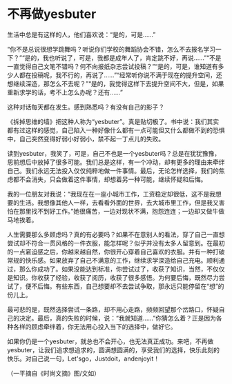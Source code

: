 # 不再做yesbuter

生活中总是有这样的人，他们喜欢说：“是的，可是……”

“你不是总说很想学跳舞吗？听说你们学校的舞蹈协会不错，怎么不去报名学习一下？”“是的，我也听说了，可是，我都是成年人了，肯定跳不好，再说……”“不是一直觉得自己文笔不错吗？何不向报纸杂志尝试投稿？”“是的，可是，谁知道有多少人都在投稿呢，我不行的，再说了……”“经常听你说不满于现在的提升空间，还想继续深造，那怎么不去呢？”“是的，我觉得这样下去提升空间不大，但是，如果重新求学的话，考不上怎么办呢？还有……”

这种对话每天都在发生。感到熟悉吗？有没有自己的影子？

《拆掉思维的墙》把这种人称为“yesbuter”。真是贴切极了。书中说：我们其实都有过这样的感觉，自己陷入一种好像什么都有一点可能但又什么都做不到的恐惧中，自己突然变得好弱小好弱小，禁不起一丁点儿的失败。

读到yesbuter，我笑了，可是，自己不也是一个yesbuter吗？总是在犹犹豫豫，思前想后中放掉了很多可能。我们总是这样，有一个冲动，却有更多的理由来牵绊自己。我们永远无法投入仅仅纯粹地做一件事情。最后，无论怎样选择，我们的焦虑都不会消失，只会做着这件事情，却想着另一种可能，继续怀疑和后悔。

我的一位朋友对我说：“我现在在一座小城市工作，工资稳定却很低，这不是我想要的生活。我想像其他人一样，去看看外面的世界，去大城市里工作，但是我又害怕在那里找不到好工作。”她很痛苦，一边对现状不满，抱怨连连；一边却又做牛做马地挨着。

人生需要那么多顾虑吗？真的有必要吗？如果不在意别人的看法，穿了自己一直想尝试却不符合一贯风格的一件衣服，能怎样呢？似乎并没有太多人留意到。在最初的一点窘迫感之后，你越来越自然，你很开心穿着自己喜欢的衣服。并有一种打破常规的快乐感。如果放弃了自己不满意的工作，继续求学深造给自己充电。顺利通过，那么你成功了。如果没能达到标准，你尝试过了，收获了知识，当然，不仅仅是知识。你收获了经验，收获了阅历，收获了很多感悟。为何要后悔，既然尽力尝试了，便不后悔。有些东西，自己想要却不去尝试争取，那永远只能停留在“想”的份儿上。

最可悲的是，既然选择尝试一条路，却不用心走路，频频回望那个岔路口，怀疑自己的决定。最后，真的失败的时候，说：“我就知道……”你猜怎么着？正是因为各种各样的顾虑牵绊着，你无法用心投入当下的选择中，做好它。

如果你仍是一个yesbuter，就总也不会开心，也无法真正成功。来吧，不再做yesbuter，让我们追求想追求的，圆满想圆满的，享受我们的选择，快乐此刻的快乐。对自己说一句，Let'sgo，Justdoit，andenjoyit！

（一平摘自《时尚文摘》图/文如）